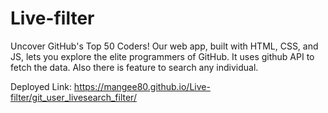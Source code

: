 # Live-filter
Uncover GitHub's Top 50 Coders! Our web app, built with HTML, CSS, and JS, lets you explore the elite programmers of GitHub. It uses github API to fetch the data. Also there is feature to search any individual.

Deployed Link: https://mangee80.github.io/Live-filter/git_user_livesearch_filter/
